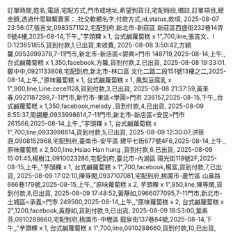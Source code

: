 訂單時間,姓名,電話,宅配方式,門市或地址,希望到貨日,宅配時段,備註,訂單項目,總金額,透過什麼聯繫賣家：,社交軟體名字,付款方式,id,status,款項,
2025-08-07 23:56:07,張吉文,0983571122,宅配到府,新北市-新莊區 新莊區西盛街232巷14弄6號4樓,2025-08-14,下午,,"芋頭粿 x 1, 台式鹹蘿蔔糕 x 1",700,line,張吉文、l D:123651855,貨到付款,1,已出貨,未收費,
2025-08-08 3:50:42,方穎馨,0953999378,7-11門市,新北市-新店區<碧興>門市 148719,2025-08-14,上午,,台式鹹蘿蔔糕 x 1,350,facebook,方馨,貨到付款,2,已出貨,
2025-08-08 19:33:01,鄭中中,0921133808,宅配到府,新北市-林口區 文化二路二段151號13樓之二,2025-08-14,上午,,"原味蘿蔔糕 x 1, 台式鹹蘿蔔糕 x 1, 鳳梨豆腐乳 x 1",900,line,Line:cece1128,貨到付款,3,已出貨,
2025-08-08 21:37:59,黃來春,0921187298,7-11門市,新竹市-東區<學圓>門市 236157,2025-08-15,下午,,台式鹹蘿蔔糕 x 1,350,facebook,melody ,貨到付款,4,已出貨,
2025-08-09 8:55:37,周錫慶,0933998614,7-11門市,新北市-新店區<安民>門市 261566,2025-08-14,上午,,"芋頭粿 x 1, 台式鹹蘿蔔糕 x 1",700,line,0933998614,貨到付款,5,已出貨,
2025-08-09 12:30:07,洪筱涵,0908152968,宅配到府,臺南市-安平區 建平七街677號4F6,2025-08-14,上午,,原味蘿蔔糕 x 2,500,line,Hsiao Han hung ,貨到付款,6,已出貨,
2025-08-09 15:01:45,楊樹江,0910023286,宅配到府,臺北市-內湖區 陽光街118號2F,2025-08-15,上午,,"芋頭粿 x 1, 台式鹹蘿蔔糕 x 1",700,facebook,楊富,貨到付款,7,已出貨,
2025-08-09 17:02:10,陳等閑,0937107081,宅配到府,桃園市-蘆竹區 山鼻路666巷179號,2025-08-15,上午,,"原味蘿蔔糕 x 2, 芋頭粿 x 1",850,line,陳等閑,貨到付款,8,已出貨,
2025-08-09 17:48:52,黃靜如,0966077095,7-11門市,新北市-土城區<承義>門市 249500,2025-08-14,上午,,"原味蘿蔔糕 x 2, 台式鹹蘿蔔糕 x 2",1200,facebook,黃靜如,貨到付款,9,已出貨,
2025-08-09 18:53:00,葉素芬,0910288660,宅配到府,桃園市-中壢區 龍泉街137巷84號,2025-08-14,下午,,"芋頭粿 x 1, 台式鹹蘿蔔糕 x 1",700,line,0910288660,貨到付款,10,已出貨,